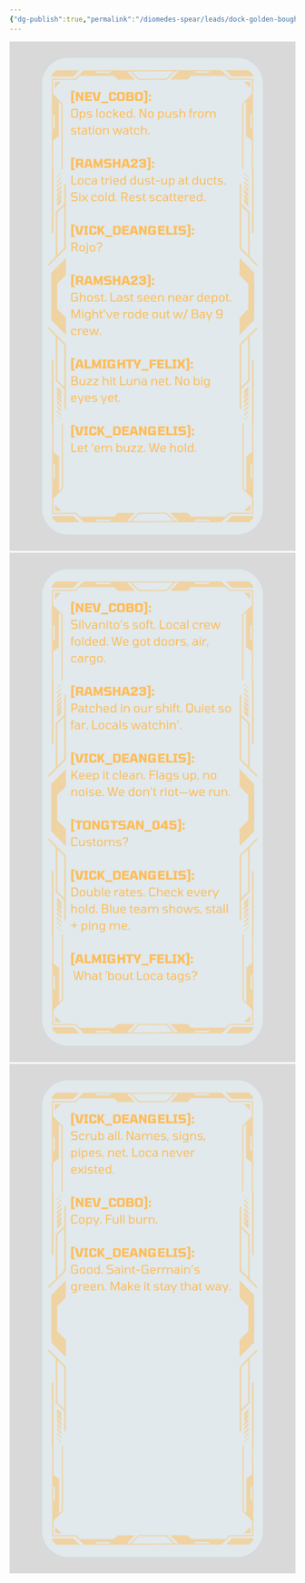 ```yaml
---
{"dg-publish":true,"permalink":"/diomedes-spear/leads/dock-golden-bough-hand-terminal/"}
---
```


![golden_bough_1.png](/img/user/Diomedes'%20Spear/Assests/golden_bough_1.png)
![golden_bough_2.png](/img/user/Diomedes'%20Spear/Assests/golden_bough_2.png)
![golden_bough_3.png](/img/user/Diomedes'%20Spear/Assests/golden_bough_3.png)